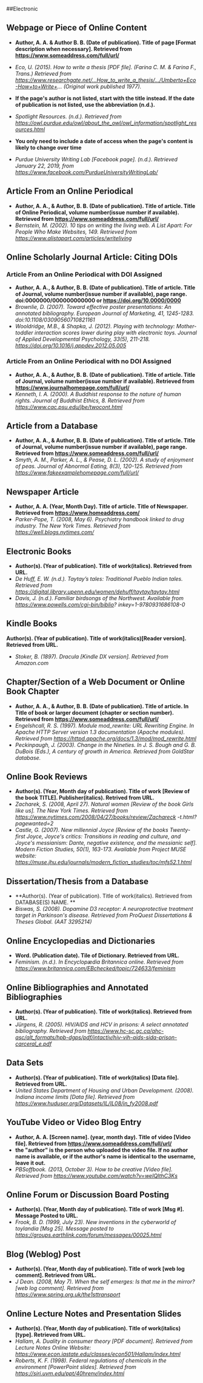 ##Electronic

## Webpage or Piece of Online Content
* **Author, A. A. & Author B. B. (Date of publication). Title of page [Format description when necessary]. Retrieved from https://www.someaddress.com/full/url/**
* *Eco, U. (2015). How to write a thesis [PDF file]. (Farina C. M. & Farina F., Trans.) Retrieved from https://www.researchgate.net/...How_to_write_a_thesis/.../Umberto+Eco-How+to+Write+... (Original work published 1977).*
* **If the page's author is not listed, start with the title instead. If the date of publication is not listed, use the abbreviation (n.d.).**
* *Spotlight Resources. (n.d.). Retrieved from https://owl.purdue.edu/owl/about_the_owl/owl_information/spotlight_resources.html*

* **You only need to include a date of access when the page's content is likely to change over time**
* *Purdue University Writing Lab [Facebook page]. (n.d.). Retrieved January 22, 2019, from https://www.facebook.com/PurdueUniversityWritingLab/*

## Article From an Online Periodical
* **Author, A. A., & Author, B. B. (Date of publication). Title of article. Title of Online Periodical, volume number(issue number if available). Retrieved from
https://www.someaddress.com/full/url/**
* *Bernstein, M. (2002). 10 tips on writing the living web. A List Apart: For People Who Make Websites, 149. Retrieved from https://www.alistapart.com/articles/writeliving*

## Online Scholarly Journal Article: Citing DOIs
  ### Article From an Online Periodical with DOI Assigned
  * **Author, A. A., & Author, B. B. (Date of publication). Title of article. Title of Journal, volume number(issue number if available), page range. doi:0000000/000000000000 or https://doi.org/10.0000/0000**
  * *Brownlie, D. (2007). Toward effective poster presentations: An annotated bibliography. European Journal of Marketing, 41, 1245-1283. doi:10.1108/03090560710821161*
  * *Wooldridge, M.B., & Shapka, J. (2012). Playing with technology: Mother-toddler interaction scores lower during play with electronic toys. Journal of Applied Developmental Psychology, 33(5), 211-218. https://doi.org/10.1016/j.appdev.2012.05.005*
  ### Article From an Online Periodical with no DOI Assigned
  * **Author, A. A., & Author, B. B. (Date of publication). Title of article. Title of Journal, volume number(issue number if available). Retrieved from https://www.journalhomepage.com/full/url/**
  * *Kenneth, I. A. (2000). A Buddhist response to the nature of human rights. Journal of Buddhist Ethics, 8. Retrieved from https://www.cac.psu.edu/jbe/twocont.html*

## Article from a Database
* **Author, A. A., & Author, B. B. (Date of publication). Title of article. Title of Journal, volume number(issue number if available), page range. Retrieved from https://www.someaddress.com/full/url/**
* *Smyth, A. M., Parker, A. L., & Pease, D. L. (2002). A study of enjoyment of peas. Journal of Abnormal Eating, 8(3), 120-125. Retrieved from
https://www.fakeexamplehomepage.com/full/url/*

## Newspaper Article
* **Author, A. A. (Year, Month Day). Title of article. Title of Newspaper. Retrieved from
https://www.homeaddress.com/**
* *Parker-Pope, T. (2008, May 6). Psychiatry handbook linked to drug industry. The New York Times. Retrieved from https://well.blogs.nytimes.com/*

## Electronic Books
* **Author(s). (Year of publication). Title of work(italics). Retrieved from URL.**
* *De Huff, E. W. (n.d.). Taytay’s tales: Traditional Pueblo Indian tales. Retrieved from https://digital.library.upenn.edu/women/dehuff/taytay/taytay.html*
* *Davis, J. (n.d.). Familiar birdsongs of the Northwest. Available from https://www.powells.com/cgi-bin/biblio? inkey=1-9780931686108-0*

## Kindle Books
**Author(s). (Year of publication). Title of work(italics)[Reader version]. Retrieved from URL.**
* *Stoker, B. (1897). Dracula [Kindle DX version]. Retrieved from Amazon.com*

## Chapter/Section of a Web Document or Online Book Chapter
* **Author, A. A., & Author, B. B. (Date of publication). Title of article. In Title of book or larger document (chapter or section number). Retrieved from https://www.someaddress.com/full/url/**
* *Engelshcall, R. S. (1997). Module mod_rewrite: URL Rewriting Engine. In Apache HTTP Server version 1.3 documentation (Apache modules). Retrieved from https://httpd.apache.org/docs/1.3/mod/mod_rewrite.html*
* *Peckinpaugh, J. (2003). Change in the Nineties. In J. S. Bough and G. B. DuBois (Eds.), A century of growth in America. Retrieved from GoldStar database.*

## Online Book Reviews
* **Author(s). (Year, Month day of publication). Title of work [Review of the book TITLE]. Publisher(italics). Retrived from URL.**
* *Zacharek, S. (2008, April 27). Natural women [Review of the book Girls like us]. The New York Times. Retrieved from https://www.nytimes.com/2008/04/27/books/review/Zachareck
-t.html?pagewanted=2*
* *Castle, G. (2007). New millennial Joyce [Review of the books Twenty-first Joyce, Joyce's critics: Transitions in reading and culture, and Joyce's messianism: Dante, negative existence, and the messianic self]. Modern Fiction Studies, 50(1), 163-173. Available from Project MUSE website: https://muse.jhu.edu/journals/modern_fiction_studies/toc/mfs52.1.html*

## Dissertation/Thesis from a Database
* **Author(s). (Year of publication). Title of work(italics). Retrieved from DATABASE(S) NAME. **
* *Biswas, S. (2008). Dopamine D3 receptor: A neuroprotective treatment target in Parkinson's disease. Retrieved from ProQuest Dissertations & Theses Global. (AAT 3295214)*

## Online Encyclopedias and Dictionaries
* **Word. (Publication date). Tile of Dictionary. Retrieved from URL.**
* *Feminism. (n.d.). In Encyclopædia Britannica online. Retrieved from https://www.britannica.com/EBchecked/topic/724633/feminism*

## Online Bibliographies and Annotated Bibliographies
* **Author(s). (Year of publication). Title of work(italics). Retrieved from URL.**
* *Jürgens, R. (2005). HIV/AIDS and HCV in prisons: A select annotated bibliography. Retrieved from https://www.hc-sc.gc.ca/ahc-asc/alt_formats/hpb-dgps/pdf/intactiv/hiv-vih-aids-sida-prison-carceral_e.pdf*

## Data Sets
* **Author(s). (Year of publication). Title of work(italics) [Data file]. Retrieved from URL.**
* *United States Department of Housing and Urban Development. (2008). Indiana income limits [Data file]. Retrieved from https://www.huduser.org/Datasets/IL/IL08/in_fy2008.pdf*

## YouTube Video or Video Blog Entry
* **Author, A. A. [Screen name]. (year, month day). Title of video [Video file]. Retrieved from https://www.someaddress.com/full/url/**
* **the "author" is the person who uploaded the video file. If no author name is available, or if the author's name is identical to the username, leave it out.**
* *PBSoffbook. (2013, October 3). How to be creative [Video file]. Retrieved from https://www.youtube.com/watch?v=weIQIthC3Ks*

## Online Forum or Discussion Board Posting
* **Author(s). (Year, Month day of publication). Title of work [Msg #]. Message Posted to URL.**
* *Frook, B. D. (1999, July 23). New inventions in the cyberworld of toylandia [Msg 25]. Message posted to https://groups.earthlink.com/forum/messages/00025.html*

## Blog (Weblog) Post
* **Author(s). (Year, Month day of publication). Title of work [web log comment]. Retrieved from URL.**
* *J Dean. (2008, May 7). When the self emerges: Is that me in the mirror? [web log comment]. Retrieved from https://www.spring.org.uk/the1sttransport*

## Online Lecture Notes and Presentation Slides
* **Author(s). (Year, Month day of publication). Title of work(italics) [type]. Retrieved from URL.**
* *Hallam, A. Duality in consumer theory [PDF document]. Retrieved from Lecture Notes Online Website: https://www.econ.iastate.edu/classes/econ501/Hallam/index.html*
* *Roberts, K. F. (1998). Federal regulations of chemicals in the environment [PowerPoint slides]. Retrieved from https://siri.uvm.edu/ppt/40hrenv/index.html*
